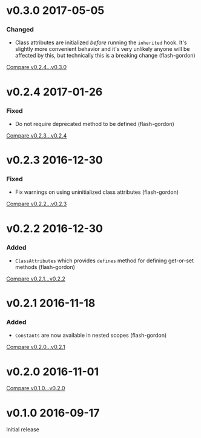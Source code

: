 # v0.3.0 2017-05-05

### Changed

* Class attributes are initialized _before_ running the `inherited` hook. It's slightly more convenient behavior and it's very unlikely anyone will be affected by this, but technically this is a breaking change (flash-gordon)

[Compare v0.2.4...v0.3.0](https://github.com/dry-rb/dry-core/compare/v0.2.4...v0.3.0)

# v0.2.4 2017-01-26

### Fixed

* Do not require deprecated method to be defined (flash-gordon)

[Compare v0.2.3...v0.2.4](https://github.com/dry-rb/dry-core/compare/v0.2.3...v0.2.4)

# v0.2.3 2016-12-30

### Fixed

* Fix warnings on using uninitialized class attributes (flash-gordon)

[Compare v0.2.2...v0.2.3](https://github.com/dry-rb/dry-core/compare/v0.2.2...v0.2.3)

# v0.2.2 2016-12-30

### Added

* `ClassAttributes` which provides `defines` method for defining get-or-set methods (flash-gordon)

[Compare v0.2.1...v0.2.2](https://github.com/dry-rb/dry-core/compare/v0.2.1...v0.2.2)

# v0.2.1 2016-11-18

### Added

* `Constants` are now available in nested scopes (flash-gordon)

[Compare v0.2.0...v0.2.1](https://github.com/dry-rb/dry-core/compare/v0.2.0...v0.2.1)

# v0.2.0 2016-11-01

[Compare v0.1.0...v0.2.0](https://github.com/dry-rb/dry-core/compare/v0.1.0...v0.2.0)

# v0.1.0 2016-09-17

Initial release
